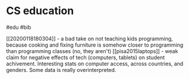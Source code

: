 # CS education
#edu #bib

[[20200118180304]] - a bad take on not teaching kids programming, because cooking and fixing furniture is somehow closer to programming than programming classes (no, they aren't)
[[pisa2015laptops]] - weak claim for negative effects of tech (computers, tablets) on student achivement. Interesting stats on computer access, across countries, and genders. Some data is really overinterpreted.